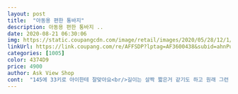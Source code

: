 ```yaml
---
layout: post 
title:  "아동용 편한 통바지" 
description: 아동용 편한 통바지 ..
date: 2020-08-21 06:30:06 
img: https://static.coupangcdn.com/image/retail/images/2020/05/28/12/1/36b715cd-a359-493f-b3cc-9d02e7e34906.jpg 
linkUrl: https://link.coupang.com/re/AFFSDP?lptag=AF3600438&subid=ahnPublicAsk&pageKey=1657933901&itemId=2824681280&vendorItemId=70814145961&traceid=V0-113-a0bdb92bbe88ff7a 
categories: [1005] 
color: 4374D9 
price: 4900 
author: Ask View Shop 
cont:  "145에 33키로 아이한테 잘맞아요<br/>길이는 살짝 짧은거 같기도 하고 원래 그런 스탈인가 싶기도 하고 그래요^^<br/>세탁할때 검은물 많이 나오니까 첫세탁은 따로 하는게 좋을거 같아요<br/>세탁할때 검은물 많이 빠져요 단독세탁 필수<br/>암튼 딸이 이런바지 입고싶다고 했는데 너무 편하고 좋대요<br/>집에서 바로 수선했어요^^<br/>찰랑찰랑 시원한 재질의 바지라서 여름에 자주 입을 것 같습니다.<br/>^^<br/>초4  145에 33키로 딸한테 잘맞아요<br/>키 120cm 몸무게 32kg 8살 통통남아.<br/>.<br/><br/>허리,바지통 여유있게 잘 맞구요.<br/>.<br/>길이는 길어서.<br/>.<br/><br/>" 
---
```

